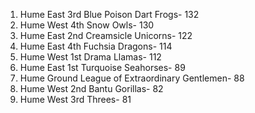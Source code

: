 
1. Hume East 3rd Blue Poison Dart Frogs- 132
2. Hume West 4th Snow Owls- 130
3. Hume East 2nd Creamsicle Unicorns- 122
4. Hume East 4th Fuchsia Dragons- 114
5. Hume West 1st Drama Llamas- 112
6. Hume East 1st Turquoise Seahorses- 89
7. Hume Ground League of Extraordinary Gentlemen- 88
8. Hume West 2nd Bantu Gorillas- 82
9. Hume West 3rd Threes- 81
